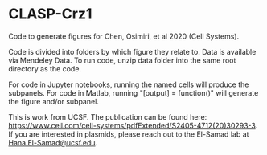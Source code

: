 # CLASP-Crz1
Code to generate figures for Chen, Osimiri, et al 2020 (Cell Systems).

Code is divided into folders by which figure they relate to. Data is available via Mendeley Data. To run code, unzip data folder into the same root directory as the code.

For code in Jupyter notebooks, running the named cells will produce the subpanels. For code in Matlab, running "[output] = function()" will generate the figure and/or subpanel.

This is work from UCSF. The publication can be found here: https://www.cell.com/cell-systems/pdfExtended/S2405-4712(20)30293-3. If you are interested in plasmids, please reach out to the El-Samad lab at Hana.El-Samad@ucsf.edu.
